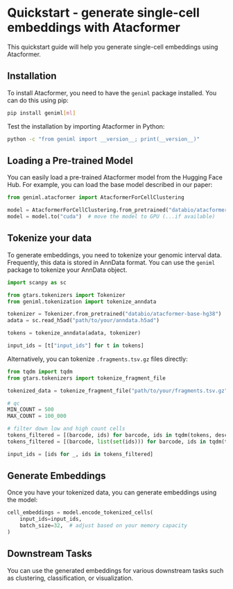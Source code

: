 # Quickstart - generate single-cell embeddings with Atacformer
This quickstart guide will help you generate single-cell embeddings using Atacformer.

## Installation
To install Atacformer, you need to have the `geniml` package installed. You can do this using pip:

```bash
pip install geniml[ml]
```

Test the installation by importing Atacformer in Python:

```bash
python -c "from geniml import __version__; print(__version__)"
```

## Loading a Pre-trained Model
You can easily load a pre-trained Atacformer model from the Hugging Face Hub. For example, you can load the base model described in our paper:

```python
from geniml.atacformer import AtacformerForCellClustering

model = AtacformerForCellClustering.from_pretrained("databio/atacformer-base-hg38")
model = model.to("cuda")  # move the model to GPU (...if available)
```

## Tokenize your data
To generate embeddings, you need to tokenize your genomic interval data. Frequently, this data is stored in AnnData format. You can use the `geniml` package to tokenize your AnnData object.

```python
import scanpy as sc

from gtars.tokenizers import Tokenizer
from geniml.tokenization import tokenize_anndata

tokenizer = Tokenizer.from_pretrained("databio/atacformer-base-hg38")
adata = sc.read_h5ad("path/to/your/anndata.h5ad")

tokens = tokenize_anndata(adata, tokenizer)

input_ids = [t["input_ids"] for t in tokens]
```

Alternatively, you can tokenize `.fragments.tsv.gz` files directly:

```python
from tqdm import tqdm
from gtars.tokenizers import tokenize_fragment_file

tokenized_data = tokenize_fragment_file("path/to/your/fragments.tsv.gz", tokenizer)

# qc 
MIN_COUNT = 500
MAX_COUNT = 100_000

# filter down low and high count cells
tokens_filtered = [(barcode, ids) for barcode, ids in tqdm(tokens, desc="Filtering tokens", total=len(tokens)) if len(ids) >= MIN_COUNT and len(ids) <= MAX_COUNT]
tokens_filtered = [(barcode, list(set(ids))) for barcode, ids in tqdm(tokens_filtered, desc="Removing duplicates", total=len(tokens_filtered))]

input_ids = [ids for _, ids in tokens_filtered]
```

## Generate Embeddings
Once you have your tokenized data, you can generate embeddings using the model:

```python
cell_embeddings = model.encode_tokenized_cells(
    input_ids=input_ids,
    batch_size=32,  # adjust based on your memory capacity
)
```

## Downstream Tasks
You can use the generated embeddings for various downstream tasks such as clustering, classification, or visualization.